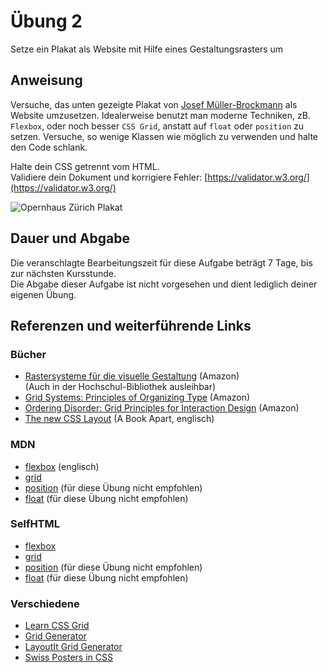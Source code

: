 # Übung 2

Setze ein Plakat als Website mit Hilfe eines Gestaltungsrasters um

## Anweisung

Versuche, das unten gezeigte Plakat von [Josef Müller-Brockmann](https://de.wikipedia.org/wiki/Josef_M%C3%BCller-Brockmann) als Website umzusetzen. Idealerweise benutzt man moderne Techniken, zB. `Flexbox`, oder noch besser `CSS Grid`, anstatt auf `float` oder `position` zu setzen. Versuche, so wenige Klassen wie möglich zu verwenden und halte den Code schlank.

Halte dein CSS getrennt vom HTML.  
Validiere dein Dokument und korrigiere Fehler: [https://validator.w3.org/](https://validator.w3.org/)

![Opernhaus Zürich Plakat](https://user-images.githubusercontent.com/1279725/72936118-e53a8e80-3d66-11ea-8631-92e3986134dc.jpg)

## Dauer und Abgabe

Die veranschlagte Bearbeitungszeit für diese Aufgabe beträgt 7 Tage, bis zur nächsten Kursstunde.  
Die Abgabe dieser Aufgabe ist nicht vorgesehen und dient lediglich deiner eigenen Übung.

## Referenzen und weiterführende Links

### Bücher

- [Rastersysteme für die visuelle Gestaltung](https://amzn.to/2RgcPrV) (Amazon)  
(Auch in der Hochschul-Bibliothek ausleihbar)
- [Grid Systems: Principles of Organizing Type](https://amzn.to/38xt0a8) (Amazon)
- [Ordering Disorder: Grid Principles for Interaction Design](https://amzn.to/2xsrCs8) (Amazon)
- [The new CSS Layout](https://abookapart.com/products/the-new-css-layout) (A Book Apart, englisch)

### MDN

- [flexbox](https://developer.mozilla.org/de/docs/Glossary/Flexbox) (englisch)
- [grid](https://developer.mozilla.org/de/docs/Glossary/Grid)
- [position](https://developer.mozilla.org/de/docs/Web/CSS/position) (für diese Übung nicht empfohlen)
- [float](https://developer.mozilla.org/de/docs/Web/CSS/float) (für diese Übung nicht empfohlen)

### SelfHTML

- [flexbox](https://wiki.selfhtml.org/wiki/CSS/Eigenschaften/Flexbox)
- [grid](https://wiki.selfhtml.org/wiki/CSS/Eigenschaften/grid)
- [position](https://wiki.selfhtml.org/wiki/CSS/Eigenschaften/Positionierung/position) (für diese Übung nicht empfohlen)
- [float](https://wiki.selfhtml.org/wiki/CSS/Eigenschaften/Positionierung/float) (für diese Übung nicht empfohlen)

### Verschiedene

- [Learn CSS Grid](https://learncssgrid.com)
- [Grid Generator](https://cssgrid-generator.netlify.com)
- [LayoutIt Grid Generator](https://grid.layoutit.com/)
- [Swiss Posters in CSS](https://swissincss.com/zurich-tonhalle-1955)
